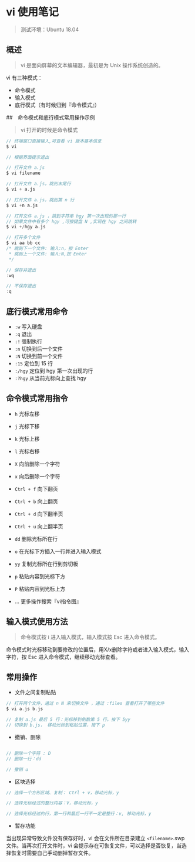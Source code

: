 # vi 使用笔记

> 测试环境：Ubuntu 18.04

## 概述

> vi 是面向屏幕的文本编辑器，最初是为 Unix 操作系统创造的。

vi 有三种模式：

* 命令模式  
* 输入模式  
* 底行模式（有时候归到『命令模式』）  

##　命令模式和底行模式常用操作示例

> vi 打开的时候是命令模式

```c
// 终端窗口直接输入,可查看 vi 版本基本信息
$ vi

// 根据界面提示退出

// 打开文件 a.js
$ vi filename

// 打开文件 a.js，跳到末尾行
$ vi + a.js

// 打开文件 a.js，跳到第 n 行
$ vi +n a.js

// 打开文件 a.js ，跳到字符串 hgy 第一次出现的那一行
// 如果文件中有多个 hgy ,可按键盘 N ,实现在 hgy 之间跳转
$ vi +/hgy a.js

// 打开多个文件
$ vi aa bb cc
/* 跳到下一个文件: 输入:n，按 Enter
 * 跳到上一个文件: 输入:N,按 Enter
 */

// 保存并退出
:wq

// 不保存退出
:q

```

## 底行模式常用命令

* `:w` 写入硬盘
* `:q` 退出
* `:!` 强制执行
* `:n` 切换到后一个文件
* `:N` 切换到前一个文件
* `:15` 定位到 15 行
* `:/hgy` 定位到 hgy 第一次出现的行
* `:?hgy` 从当前光标向上查找 hgy

## 命令模式常用指令

* `h` 光标左移
* `j` 光标下移
* `k` 光标上移
* `l` 光标右移  

* `X` 向前删除一个字符
* `x` 向后删除一个字符

* `Ctrl + f` 向下翻页
* `Ctrl + b` 向上翻页
* `Ctrl + d` 向下翻半页
* `Ctrl + u` 向上翻半页

* `dd` 删除光标所在行
* `o` 在光标下方插入一行并进入输入模式
* `yy` 复制光标所在行到剪切板 
* `p` 粘贴内容到光标下方 
* `P` 粘贴内容到光标上方 
* ... 更多操作搜索『vi指令图』

## 输入模式使用方法

> 命令模式按 i 进入输入模式，输入模式按 Esc 进入命令模式。

命令模式时光标移动到要修改的位置后，用X/x删除字符或者进入输入模式，输入字符，按 Esc 进入命令模式，继续移动光标查看。

## 常用操作

* 文件之间复制粘贴

```c
// 打开两个文件，通过 n N 来切换文件 ，通过 :files 查看打开了哪些文件
$ vi a.js b.js

// 复制 a.js 最后 5 行：光标移到倒数第 5 行，按下 5yy
// 切换到 b.js， 移动光标到粘贴位置，按下 p

```

* 撤销、删除

```c

// 删除一个字符 : D
// 删除一行：dd

// 撤销 u

```

* 区块选择

```c
// 选择一个方形区域、复制： Ctrl + v，移动光标，y

// 选择光标经过的整行内容：V，移动光标，y

// 选择光标经过的行，第一行和最后一行不一定是整行：v, 移动光标，y

```

* 暂存功能

当出现异常导致文件没有保存好时，vi 会在文件所在目录建立 `<filename>`.swp 文件。当再次打开文件时，vi 会提示存在可恢复文件，可以选择是否恢复，当选择恢复时需要自己手动删掉暂存文件。




